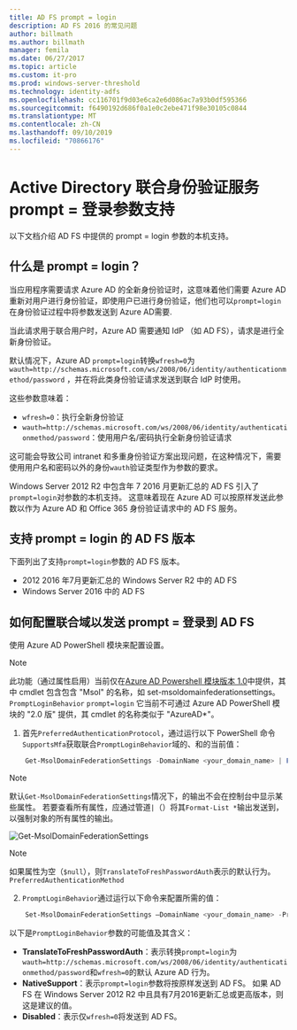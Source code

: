 ```yaml
---
title: AD FS prompt = login
description: AD FS 2016 的常见问题
author: billmath
ms.author: billmath
manager: femila
ms.date: 06/27/2017
ms.topic: article
ms.custom: it-pro
ms.prod: windows-server-threshold
ms.technology: identity-adfs
ms.openlocfilehash: cc116701f9d03e6ca2e6d086ac7a93b0df595366
ms.sourcegitcommit: f6490192d686f0a1e0c2ebe471f98e30105c0844
ms.translationtype: MT
ms.contentlocale: zh-CN
ms.lasthandoff: 09/10/2019
ms.locfileid: "70866176"
---
```

# <a name="active-directory-federation-services-promptlogin-parameter-support"></a>Active Directory 联合身份验证服务 prompt = 登录参数支持

以下文档介绍 AD FS 中提供的 prompt = login 参数的本机支持。

## <a name="what-is-promptlogin"></a>什么是 prompt = login？

当应用程序需要请求 Azure AD 的全新身份验证时，这意味着他们需要 Azure AD 重新对用户进行身份验证，即使用户已进行身份验证，他们也可以`prompt=login`在身份验证过程中将参数发送到 Azure AD需要.

当此请求用于联合用户时，Azure AD 需要通知 IdP （如 AD FS），请求是进行全新身份验证。

默认情况下，Azure AD `prompt=login`转换`wfresh=0`为`wauth=http://schemas.microsoft.com/ws/2008/06/identity/authenticationmethod/password` ，并在将此类身份验证请求发送到联合 IdP 时使用。

这些参数意味着：

- `wfresh=0`：执行全新身份验证
- `wauth=http://schemas.microsoft.com/ws/2008/06/identity/authenticationmethod/password`：使用用户名/密码执行全新身份验证请求

这可能会导致公司 intranet 和多重身份验证方案出现问题，在这种情况下，需要使用用户名和密码以外的身份`wauth`验证类型作为参数的要求。  

Windows Server 2012 R2 中包含年 7 2016 月更新汇总的 AD FS 引入了`prompt=login`对参数的本机支持。 这意味着现在 Azure AD 可以按原样发送此参数以作为 Azure AD 和 Office 365 身份验证请求中的 AD FS 服务。

## <a name="ad-fs-versions-that-support-promptlogin"></a>支持 prompt = login 的 AD FS 版本

下面列出了支持`prompt=login`参数的 AD FS 版本。

- 2012 2016 年7月更新汇总的 Windows Server R2 中的 AD FS
- Windows Server 2016 中的 AD FS

## <a name="how-to-configure-a-federated-domain-to-send-promptlogin-to-ad-fs"></a>如何配置联合域以发送 prompt = 登录到 AD FS

使用 Azure AD PowerShell 模块来配置设置。

> [!NOTE]
> 此功能（通过属性启用）当前仅在[Azure AD Powershell 模块版本 1.0](https://connect.microsoft.com/site1164/Downloads/DownloadDetails.aspx?DownloadID=59185)中提供，其中 cmdlet 包含包含 "Msol" 的名称，如 set-msoldomainfederationsettings。 `PromptLoginBehavior` `prompt=login`  它当前不可通过 Azure AD PowerShell 模块的 "2.0 版" 提供，其 cmdlet 的名称类似于 "AzureAD\*"。

1. 首先`PreferredAuthenticationProtocol`，通过运行以下 PowerShell 命令`SupportsMfa`获取联合`PromptLoginBehavior`域的、和的当前值：

```powershell
    Get-MsolDomainFederationSettings -DomainName <your_domain_name> | Format-List *
```

> [!NOTE]
> 默认`Get-MsolDomainFederationSettings`情况下，的输出不会在控制台中显示某些属性。 若要查看所有属性，应通过管道`|`（）将其`Format-List *`输出发送到，以强制对象的所有属性的输出。

![Get-MsolDomainFederationSettings](media/AD-FS-Prompt-Login/GetMsol.png)

> [!NOTE]
> 如果属性为空（`$null`），则`TranslateToFreshPasswordAuth`表示的默认行为。 `PreferredAuthenticationMethod`

2. `PromptLoginBehavior`通过运行以下命令来配置所需的值：

```powershell
    Set-MsolDomainFederationSettings –DomainName <your_domain_name> -PreferredAuthenticationProtocol <current_value_from_step1> -SupportsMfa <current_value_from_step1> -PromptLoginBehavior <TranslateToFreshPasswordAuth|NativeSupport|Disabled>
```

以下是`PromptLoginBehavior`参数的可能值及其含义：

- **TranslateToFreshPasswordAuth**：表示转换`prompt=login`为`wauth=http://schemas.microsoft.com/ws/2008/06/identity/authenticationmethod/password`和`wfresh=0`的默认 Azure AD 行为。
- **NativeSupport**：表示`prompt=login`参数将按原样发送到 AD FS。 如果 AD FS 在 Windows Server 2012 R2 中且具有7月2016更新汇总或更高版本，则这是建议的值。
- **Disabled**：表示仅`wfresh=0`将发送到 AD FS。
